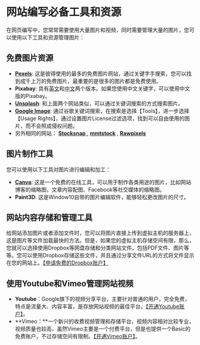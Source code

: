 # 网站编写必备工具和资源

在网页编写中，您常常需要使用大量图片和视频，同时需要管理大量的图片，您可以使用以下工具和资源管理图片：

## 免费图片资源

- [**Pexels**](https://www.pexels.com/): 这是彼得使用的最多的免费图片网站，通过关键字手搜索，您可以找到成千上万的免费图片，最重要的是很多的图片都是免费使用。
- **Pixabay**: 具有[英文](https://pixabay.com/en/)和[中文](https://pixabay.com/zh/)两个版本。如果您使用中文关键字，可以使用中文版的Pixabay。
- [**Unsplash**](https://unsplash.com/): 和上面两个网站类似，可以通过关键词搜索的方式搜索图片。
- [**Google Image**](https://images.google.com/): 通过谷歌关键词搜索，在搜索是选择【Tools】，进一步选择【Usage Rights】，通过设置图片License过滤选项，找到可以自由使用的图片，而不会照成侵权问题。
- 另外相同的网站： [**Stocksnap** ](https://stocksnap.io/), [**mmtstock**](https://www.mmtstock.com/) , [**Rawpixels**](https://www.rawpixel.com/)

## 图片制作工具

您可以使用以下工具对图片进行编辑和加工：

- [**Canva**](https://www.canva.com/): 这是一个免费的在线工具，可以用于制作各类用途的图片，比如网站博客的缩略图，文章内容配图、Facebook等社交媒体的缩略图。
- **Paint3D**: 这是Window10自带的图片编辑软件，能够轻松更改图片的尺寸。

## 网站内容存储和管理工具

给网站添加图片或者添加文件时，您可以将图片直接上传到虚拟主机的服务器上，这是图片等文件加载最快的方法。但是，如果您的虚拟主机存储空间有限，那么，您就可以选择使用Dropbox等网盘存储和分类网站文件，包括PDF文件、图片等等。您可以使用Dropbox存储这些文件，并且通过分享文件URL的方式将文件显示在您的网站上。[【申请免费的Dropbox账户】](https://www.howlifeusa.com/go/dropbox/)

## 使用Youtube和Vimeo管理网站视频

- **Youtube**：Google旗下的视频分享平台，主要针对普通的用户，完全免费，特点是流量大、内容丰富，是存放网站视频的最佳平台。[【开通Youtube账户】](https://www.youtube.com/channel/UCd1tL9NHd8bOf7lf2q2dy5A?sub_confirmation=1)。
- **Vimeo：**一个新兴的收费视频管理和存储平台，视频内容相对比较专业，视频质量也较高，虽然Vimeo主要是一个付费平台，但是也提供一个Basic的免费账户，不过存储空间有限制。[【开通Vimeo账户】](https://vimeo.com/)。